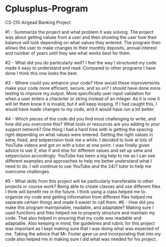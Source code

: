 # Cplusplus-Program
CS-210 
Airgead Banking Project

#1 - Summarize the project and what problem it was solving.
The project was about getting values from a user and then showing the user how their balance will look depending on what values they entered. The program then allows the user to make changes to their monthly deposits, annual interest and number of years until they see what works best for them.

#2 - What did you do particularly well? 
I feel the way I structured my code made it easy to understand and read. Compared to other programs I have done I think this one looks the best. 

#3 - Where could you enhance your code? How would these improvements make your code more efficient, secure, and so on?
I should have done more testing to improve my output. More specifically user input validation for when a user enters a character or string instead of an integer. As it is now it will let them know it is invalid, but it will keep looping. If I had caught this, I would have made changes to my code, and it would have run a lot better.

#4 - Which pieces of the code did you find most challenging to write, and how did you overcome this?
What tools or resources are you adding to your support network? One thing I had a hard time with is getting the spacing right depending on what values were entered. Getting the right values in setw, fixed, and setpercision took me a while. I decided to look at lots of YouTube videos and got on with a tutor at one point. I was finally given advice to use if, else if and else for different values and set up setw and setpercision accordingly. YouTube has been a big help to me as I can see different examples and approaches to help me better understand what I need to do. I will continue to use YouTube and the 24/7 tutor to help me overcome challenges. 

#5 - What skills from this project will be particularly transferable to other projects or course work? 
Being able to create classes and use different files I think will benefit me in the future. I think using a class helped me to organize my code and getting information from different files helped me separate certain things and made it easier to call them.
#6 - How did you make this program maintainable, readable, and adaptable?
Making sure I used functions and files helped me to properly structure and maintain my code. That also helped in ensuring that my code was readable and adaptable. Also keeping in mind, the guidelines and rubric for this project was important as I kept making sure that I was doing what was expected of me. Taking the advice that Mr. Foster gave us and incorporating that into my code also helped me in making sure I did what was needed for his project.
